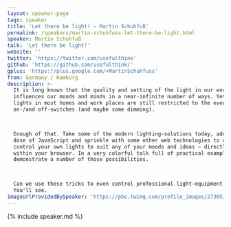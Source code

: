 ```yaml
---
layout: speaker-page
tags: speaker
title: 'Let there be light! – Martin Schuhfuß'
permalink: /speakers/martin-schuhfuss-let-there-be-light.html
speaker: Martin Schuhfuß
talk: 'Let there be light!'
website: ''
twitter: 'https://twitter.com/usefulthink'
github: 'https://github.com/usefulthink/'
gplus: 'https://plus.google.com/+MartinSchuhfuss'
from: Germany / Hamburg
description: >-
  It is long known that the quality and setting of the light in our environment
  influences our moods and minds in a near-infinite number of ways. Yet the
  lights in most homes and work places are still restricted to the ever present
  on-/and off-switches (and maybe some dimming).



  Enough of that. Take some of the modern lighting-solutions today, add a healthy
  dose of JavaScript and sprinkle with some other web technologies to create and
  control your own lights to suit any of your moods and ideas – directly from
  within your browser. In a very colorful talk full of practical examples I will
  demonstrate a number of those possibilities.



  Can we use these tricks to even control professional light-equipment on stage?
  You'll see.
imageUrlProvidedBySpeaker: 'https://pbs.twimg.com/profile_images/2730513000/a93bd562383e9eb16acf5b7189317d25.jpeg'
---
```


{% include speaker.md %}
